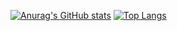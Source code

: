 [![Anurag's GitHub stats](https://github-readme-stats.vercel.app/api?username=Fullsize&count_private=true&show_icons=true)](https://github.com/Fullsize)
[![Top Langs](https://github-readme-stats.vercel.app/api/top-langs/?username=anuraghazra&layout=compact)](https://github.com/anuraghazra/github-readme-stats)
